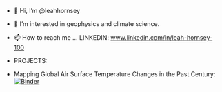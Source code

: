 - 👋 Hi, I’m @leahhornsey
- 👀 I’m interested in geophysics and climate science.
- 📫 How to reach me ...
      LINKEDIN: www.linkedin.com/in/leah-hornsey-100
      
- PROJECTS:
- Mapping Global Air Surface Temperature Changes in the Past Century: [![Binder](https://mybinder.org/badge_logo.svg)](https://mybinder.org/v2/gh/leahhornsey/leahhornsey/HEAD?labpath=%2FMapping_Global_Surface_Air_Temperature_Changes.ipynb)

<!---
leahhornsey/leahhornsey is a ✨ special ✨ repository because its `README.md` (this file) appears on your GitHub profile.
You can click the Preview link to take a look at your changes.
--->

